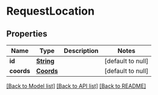 # RequestLocation
## Properties

Name | Type | Description | Notes
------------ | ------------- | ------------- | -------------
**id** | [**String**](string.md) |  | [default to null]
**coords** | [**Coords**](Coords.md) |  | [default to null]

[[Back to Model list]](../README.md#documentation-for-models) [[Back to API list]](../README.md#documentation-for-api-endpoints) [[Back to README]](../README.md)

